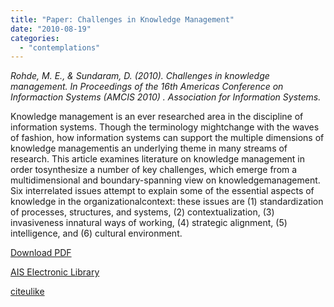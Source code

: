 ```yaml
---
title: "Paper: Challenges in Knowledge Management"
date: "2010-08-19"
categories: 
  - "contemplations"
---
```


_Rohde, M. E., & Sundaram, D. (2010). Challenges in knowledge management. In _Proceedings of the 16th Americas Conference on Informaction Systems (AMCIS 2010)_ . Association for Information Systems._

Knowledge management is an ever researched area in the discipline of information systems. Though the terminology mightchange with the waves of fashion, how information systems can support the multiple dimensions of knowledge managementis an underlying theme in many streams of research. This article examines literature on knowledge management in order tosynthesize a number of key challenges, which emerge from a multidimensional and boundary-spanning view on knowledgemanagement. Six interrelated issues attempt to explain some of the essential aspects of knowledge in the organizationalcontext: these issues are (1) standardization of processes, structures, and systems, (2) contextualization, (3) invasiveness innatural ways of working, (4) strategic alignment, (5) intelligence, and (6) cultural environment.

[Download PDF](http://aisel.aisnet.org/cgi/viewcontent.cgi?article=1502&context=amcis2010)

[AIS Electronic Library](http://aisel.aisnet.org/amcis2010/508/)

[citeulike](http://www.citeulike.org/user/mxro/article/7540551)
